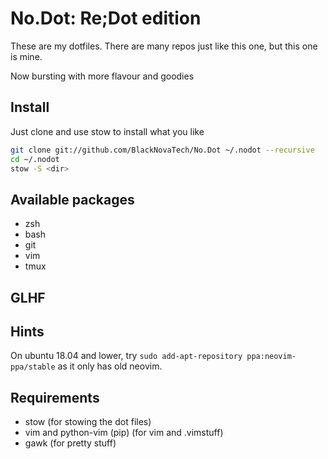# No.Dot: Re;Dot edition

These are my dotfiles.
There are many repos just like this one, but this one is mine.

Now bursting with more flavour and goodies

## Install

Just clone and use stow to install what you like
```sh
git clone git://github.com/BlackNovaTech/No.Dot ~/.nodot --recursive
cd ~/.nodot
stow -S <dir>
```

## Available packages
- zsh
- bash
- git
- vim
- tmux

## GLHF

## Hints
On ubuntu 18.04 and lower, try `sudo add-apt-repository ppa:neovim-ppa/stable` as it only has old neovim.

## Requirements
- stow (for stowing the dot files)
- vim and python-vim (pip) (for vim and .vimstuff)
- gawk (for pretty stuff)
